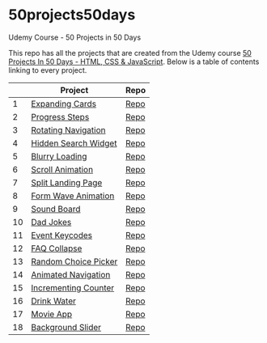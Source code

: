 # 50projects50days

Udemy Course - 50 Projects in 50 Days

This repo has all the projects that are created from the Udemy course
[50 Projects In 50 Days - HTML, CSS & JavaScript](https://www.udemy.com/share/103Pv23@PMKLRQODgR-8_GjGFKhdZscOF2lVU3ZLnBPERiQpUHjRw8xw2z0INoojsLcK2B7m/).
Below is a table of contents linking to every project.

|     | Project                                                                                                      | Repo                                                                                         |
| --- | ------------------------------------------------------------------------------------------------------------ | -------------------------------------------------------------------------------------------- |
| 1   | [Expanding Cards](https://haylzrandom.github.io/50projects-html-css-js/expanding-cards/index.html)           | [Repo](https://github.com/HaylzRandom/50projects-html-css-js/tree/main/expanding-cards)      |
| 2   | [Progress Steps](https://haylzrandom.github.io/50projects-html-css-js/progress-steps/index.html)             | [Repo](https://github.com/HaylzRandom/50projects-html-css-js/tree/main/progress-steps)       |
| 3   | [Rotating Navigation](https://haylzrandom.github.io/50projects-html-css-js/rotating-navigation/index.html)   | [Repo](https://github.com/HaylzRandom/50projects-html-css-js/tree/main/rotating-navigation)  |
| 4   | [Hidden Search Widget](https://haylzrandom.github.io/50projects-html-css-js/hidden-search-widget/index.html) | [Repo](https://github.com/HaylzRandom/50projects-html-css-js/tree/main/hidden-search-widget) |
| 5   | [Blurry Loading](https://haylzrandom.github.io/50projects-html-css-js/blurry-loading/index.html)             | [Repo](https://github.com/HaylzRandom/50projects-html-css-js/tree/main/blurry-loading)       |
| 6   | [Scroll Animation](https://haylzrandom.github.io/50projects-html-css-js/scroll-animation/index.html)         | [Repo](https://github.com/HaylzRandom/50projects-html-css-js/tree/main/scroll-animation)     |
| 7   | [Split Landing Page](https://haylzrandom.github.io/50projects-html-css-js/split-landing-page/index.html)     | [Repo](https://github.com/HaylzRandom/50projects-html-css-js/tree/main/split-landing-page)   |
| 8   | [Form Wave Animation](https://haylzrandom.github.io/50projects-html-css-js/form-wave-animation/index.html)   | [Repo](https://github.com/HaylzRandom/50projects-html-css-js/tree/main/form-wave-animation)  |
| 9   | [Sound Board](https://haylzrandom.github.io/50projects-html-css-js/sound-board/index.html)                   | [Repo](https://github.com/HaylzRandom/50projects-html-css-js/tree/main/sound-board)          |
| 10  | [Dad Jokes](https://haylzrandom.github.io/50projects-html-css-js/dad-jokes/index.html)                       | [Repo](https://github.com/HaylzRandom/50projects-html-css-js/tree/main/dad-jokes)            |
| 11  | [Event Keycodes](https://haylzrandom.github.io/50projects-html-css-js/event-keycodes/index.html)             | [Repo](https://github.com/HaylzRandom/50projects-html-css-js/tree/main/event-keycodes)       |
| 12  | [FAQ Collapse](https://haylzrandom.github.io/50projects-html-css-js/faq-collapse/index.html)                 | [Repo](https://github.com/HaylzRandom/50projects-html-css-js/tree/main/faq-collapse)         |
| 13  | [Random Choice Picker](https://haylzrandom.github.io/50projects-html-css-js/random-choice-picker/index.html) | [Repo](https://github.com/HaylzRandom/50projects-html-css-js/tree/main/random-choice-picker) |
| 14  | [Animated Navigation](https://haylzrandom.github.io/50projects-html-css-js/animated-navigation/index.html)   | [Repo](https://github.com/HaylzRandom/50projects-html-css-js/tree/main/animated-navigation)  |
| 15  | [Incrementing Counter](https://haylzrandom.github.io/50projects-html-css-js/incrementing-counter/index.html) | [Repo](https://github.com/HaylzRandom/50projects-html-css-js/tree/main/incrementing-counter) |
| 16  | [Drink Water](https://haylzrandom.github.io/50projects-html-css-js/drink-water/index.html)                   | [Repo](https://github.com/HaylzRandom/50projects-html-css-js/tree/main/drink-water)          |
| 17  | [Movie App](https://haylzrandom.github.io/50projects-html-css-js/movie-app/index.html)                       | [Repo](https://github.com/HaylzRandom/50projects-html-css-js/tree/main/movie-app)            |
| 18  | [Background Slider](https://haylzrandom.github.io/50projects-html-css-js/background-slider/index.html)       | [Repo](https://github.com/HaylzRandom/50projects-html-css-js/tree/main/background-slider)    |
